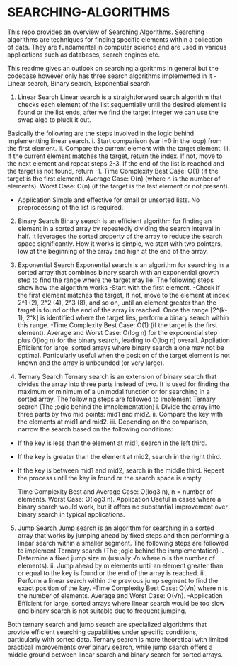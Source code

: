 # SEARCHING-ALGORITHMS

This repo provides an overview of  Searching Algorithms. 
Searching algorithms are techniques for finding specific elements within a collection of data. They are fundamental in computer science and are used in various applications such as databases, search engines etc. 

This readme gives an outlook on searching algorithms in general but the codebase however only has three search algorithms implemented in it - Linear search, Binary search, Exponential search

1. Linear Search
Linear search is a straightforward search algorithm that checks each element of the list sequentially until the desired element is found or the list ends, after we find the target integer we can use the swap algo to pluck it out.

Basically the following are the steps involved in the logic behind implementting linear search. 
i. Start comparison (var i=0 in the loop) from the first element.
ii. Compare the current element with the target element.
iii. If the current element matches the target, return the index.
If not, move to the next element and repeat steps 2-3.
If the end of the list is reached and the target is not found, return -1.
Time Complexity
Best Case: O(1) (if the target is the first element).
Average Case: O(n) (where n is the number of elements).
Worst Case: O(n) (if the target is the last element or not present).
- Application
Simple and effective for small or unsorted lists.
No preprocessing of the list is required.

2. Binary Search
Binary search is an efficient algorithm for finding an element in a sorted array by repeatedly dividing the search interval in half. It leverages the sorted property of the array to reduce the search space significantly.
How it works is simple, we start with two pointers, low at the beginning of the array and high at the end of the array.



3. Exponential Search
Exponential search is an algorithm for searching in a sorted array that combines binary search with an exponential growth step to find the range where the target may lie.
The following steps show how the algorithm works
-Start with the first element.
-Check if the first element matches the target, If not, move to the element at index 2^1 (2), 2^2 (4), 2^3 (8), and so on, until an element greater than the target is found or the end of the array is reached.
Once the range [2^(k-1), 2^k] is identified where the target lies, perform a binary search within this range.
-Time Complexity
Best Case: O(1) (if the target is the first element).
Average and Worst Case: O(log n) for the exponential step plus O(log n) for the binary search, leading to O(log n) overall.
Appliation
Efficient for large, sorted arrays where binary search alone may not be optimal.
Particularly useful when the position of the target element is not known and the array is unbounded (or very large).

4. Ternary Search
Ternary search is an extension of binary search that divides the array into three parts instead of two. It is used for finding the maximum or minimum of a unimodal function or for searching in a sorted array.
The following steps are followed to implement Ternary search (The ;ogic behind the imnplementation)
i. Divide the array into three parts by two mid points: mid1 and mid2.
ii. Compare the key with the elements at mid1 and mid2.
iii. Depending on the comparison, narrow the search based on the following conditions:
- If the key is less than the element at mid1, search in the left third.
- If the key is greater than the element at mid2, search in the right third.
- If the key is between mid1 and mid2, search in the middle third.
Repeat the process until the key is found or the search space is empty.

  Time Complexity
Best and Average Case: O(log3 n), n =  number of elements.
Worst Case: O(log3 n).
Application
Useful in cases where a binary search would work, but it offers no substantial improvement over binary search in typical applications.

5. Jump Search
Jump search is an algorithm for searching in a sorted array that works by jumping ahead by fixed steps and then performing a linear search within a smaller segment.
The following steps are followed to implement Ternary search (The ;ogic behind the imnplementation)
i. Determine a fixed jump size m (usually √n where n is the number of elements).
ii. Jump ahead by m elements until an element greater than or equal to the key is found or the end of the array is reached.
iii. Perform a linear search within the previous jump segment to find the exact position of the key.
-Time Complexity
Best Case: O(√n) where n is the number of elements.
Average and Worst Case: O(√n).
-Application
Efficient for large, sorted arrays where linear search would be too slow and binary search is not suitable due to frequent jumping.

Both ternary search and jump search are specialized algorithms that provide efficient searching capabilities under specific conditions, particularly with sorted data. Ternary search is more theoretical with limited practical improvements over binary search, while jump search offers a middle ground between linear search and binary search for sorted arrays.
